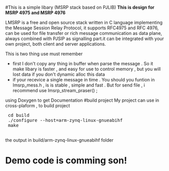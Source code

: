 #This is a simple libary  (MSRP stack based on PJLIB)
<b>This is design for MSRP 4975 and MSRP 4976</b>
<br>

LMSRP is a free and open source stack written in C language implementing the Message Session Relay Protocol, it supports RFC4975 and RFC 4976, can be used for file transfer or rich message communication as data plane, always combined with PJSIP as signalling part.it can be integrated with your own project, both client and server applications.

This is two thing use must remember

- first I don't copy any thing in buffer when parse the message . So it make libary is faster , and easy for use to control memory  , but you will lost data if you don't dynamic alloc this data
- if your recevice a single message in time . You should you funtion in lmsrp_mess.h , is is stable , simple and fast . But for send file , i recommend use lmsrp_stream_praser() ;

using Doxygen to get Documentation
#build project
 My project can use in cross-plaform , to build project
 <pre>
 cd build
 ./configure --host=arm-zynq-linux-gnueabihf
 make
 </pre>
 the output in build/arm-zynq-linux-gnueabihf folder
# Demo code is comming son!